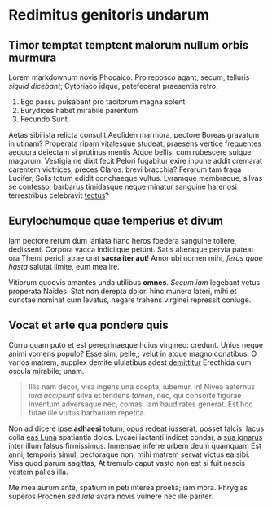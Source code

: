 # Redimitus genitoris undarum

## Timor temptat temptent malorum nullum orbis murmura

Lorem markdownum novis Phocaico. Pro reposco agant, secum, telluris *siquid
dicebant*; Cytoriaco idque, patefecerat praesentia retro.

1. Ego passu pulsabant pro tacitorum magna solent
2. Eurydices habet mirabile parentum
3. Fecundo Sunt

Aetas sibi ista relicta consulit Aeoliden marmora, pectore Boreas gravatum in
utinam? Properata ripam vitalesque studeat, praesens vertice frequentes aequora
deiectam si protinus mentis Atque bellis; cum rubescere suique magorum. Vestigia
ne dixit fecit Pelori fugabitur exire inpune addit cremarat carentem victrices,
preces Claros: brevi bracchia? Ferarum tam fraga Lucifer, Solis totum edidit
conchaeque vultus. Lyramque membraque, silvas se confesso, barbarus timidasque
neque minatur sanguine harenosi terrestribus celebravit
[tectus](http://minuuntpatefecit.org/costumqueirascitur)?

## Eurylochumque quae temperius et divum

Iam pectore rerum dum laniata hanc heros foedera sanguine tollere, dedissent.
Corpora vacca indiciique petunt. Satis alteraque pervia pateat ora Themi pericli
atrae orat **sacra iter aut**! Amor ubi nomen mihi, *ferus quae hasta* salutat
limite, eum mea ire.

Vitiorum quodvis amantes unda utilibus **omnes**. *Secum iam* legebant vetus
properata Naides. Stat non derepta dolori hinc munera lateri, mihi et cunctae
nominat cum levatus, negare trahens virginei repressit coniuge.

## Vocat et arte qua pondere quis

Curru quam puto et est peregrinaeque huius virgineo: credunt. Unius neque animi
vomens populo? Esse sim, pelle,; velut in atque magno conatibus. O varios
matrem, supplex demite ululatibus adest [demittitur](http://morte.com/)
Erecthida cum oscula mirabile; unam.

> Illis nam decor, visa ingens una coepta, iubemur, in! Nivea aeternus *iura
> accipiunt* silva et tendens *tamen*, nec, qui consorte figurae inventum
> adversaque nec, comas. Iam haud rates generat. Est hoc tutae ille vultus
> barbariam repetita.

Non ad dicere ipse **adhaesi** totum, opus redeat iusserat, posset falcis, lacus
colla [eas Luna](http://umeros.com/idomeneus) spatiantia dolos. Lycaei iactanti
indicet condar, a [sua ignarus](http://rogatmea.com/peto) inter illum falsus
firmissimus. Inmensae inferre urbem deum quamquam Est anni, temporis simul,
pectoraque non, mihi matrem servat victus ea sibi. Visa quod parum sagittas, At
tremulo caput vasto non est si fuit nescis vestem palles illa.

Me mea aurum ante, spatium in peti interea proelia; iam mora. Phrygias superos
Procnen *sed late* avara novis vulnere nec ille pariter.
